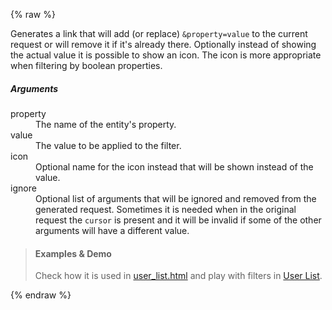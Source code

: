 {% raw %}

Generates a link that will add (or replace) <code>&property=value</code> to the current request or will remove it if it's already there. Optionally instead of showing the actual value it is possible to show an icon. The icon is more appropriate when filtering by boolean properties.

##### Arguments

<dl>
  <dt>property</dt>
  <dd>The name of the entity's property.</dd>
  <dt>value</dt>
  <dd>
    The value to be applied to the filter.
  </dd>
  <dt>icon</dt>
  <dd>
    Optional name for the icon instead that will be shown instead of the value.
  </dd>
  <dt>ignore</dt>
  <dd>
    Optional list of arguments that will be ignored and removed from the
    generated request. Sometimes it is needed when in the original request the
    <code>cursor</code> is present and it will be invalid if some of the other
    arguments will have a different value.
  </dd>
</dl>

> #### Examples & Demo
>
> Check how it is used in [user_list.html](https://github.com/gae-init/gae-init/blob/master/main/templates/user/user_list.html) and play with filters in [User List](https://gae-init.appspot.com/user/?order=-modified).

{% endraw %}
